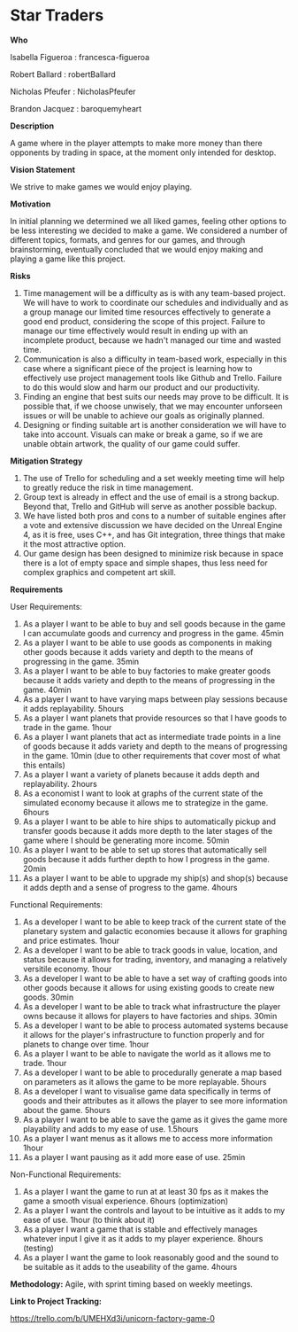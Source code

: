 # Star Traders

**Who**

Isabella Figueroa : francesca-figueroa

Robert Ballard : robertBallard

Nicholas Pfeufer : NicholasPfeufer

Brandon Jacquez : baroquemyheart

**Description**

   A game where in the player attempts to make more money than there opponents by trading in space, at the moment only intended for desktop.
   
**Vision Statement**

  We strive to make games we would enjoy playing.
  
**Motivation**
  
  In initial planning we determined we all liked games, feeling other options to be less interesting we decided to make a game. We considered a number of different topics, formats, and genres for our games, and through brainstorming, eventually concluded that we would enjoy making and playing a game like this project. 
  
**Risks**

  1. Time management will be a difficulty as is with any team-based project. We will have to work to coordinate our schedules and individually and as a group manage our limited time resources effectively to generate a good end product, considering the scope of this project. Failure to manage our time effectively would result in ending up with an incomplete product, because we hadn't managed our time and wasted time.
  2. Communication is also a difficulty in team-based work, especially in this case where a significant piece of the project is learning how to effectively use project management tools like Github and Trello. Failure to do this would slow and harm our product and our productivity.
  3. Finding an engine that best suits our needs may prove to be difficult. It is possible that, if we choose unwisely, that we may encounter unforseen issues or will be unable to achieve our goals as originally planned. 
  4. Designing or finding suitable art is another consideration we will have to take into account. Visuals can make or break a game, so if we are unable obtain artwork, the quality of our game could suffer. 
  

**Mitigation Strategy**

  1. The use of Trello for scheduling and a set weekly meeting time will help to greatly reduce the risk in time management. 
  2. Group text is already in effect and the use of email is a strong backup. Beyond that, Trello and GitHub will serve as another possible backup. 
  3. We have listed both pros and cons to a number of suitable engines after a vote and extensive discussion we have decided on the Unreal Engine 4, as it is free, uses C++, and has Git integration, three things that make it the most attractive option.
  4. Our game design has been designed to minimize risk because in space there is a lot of empty space and simple shapes, thus less need for complex graphics and competent art skill. 

**Requirements**


User Requirements: 

1. As a player I want to be able to buy and sell goods because in the game I can accumulate goods and currency and progress in the game. 45min
2. As a player I want to be able to use goods as components in making other goods because it adds variety and depth to the means of progressing in the game. 35min
3. As a player I want to be able to buy factories to make greater goods because it adds variety and depth to the means of progressing in the game. 40min
5. As a player I want to have varying maps between play sessions because it adds replayability. 5hours
5. As a player I want planets that provide resources so that I have goods to trade in the game. 1hour
6. As a player I want planets that act as intermediate trade points in a line of goods because it adds variety and depth to the means of progressing in the game. 10min (due to other requirements that cover most of what this entails)
7. As a player I want a variety of planets because it adds depth and replayability. 2hours
8. As a economist I want to look at graphs of the current state of the simulated economy because it allows me to strategize in the game. 6hours
9. As a player I want to be able to hire ships to automatically pickup and transfer goods because it adds more depth to the later stages of the game where I should be generating more income. 50min
10. As a player I want to be able to set up stores that automatically sell goods because it adds further depth to how I progress in the game. 20min
11. As a player I want to be able to upgrade my ship(s) and shop(s) because it adds depth and a sense of progress to the game. 4hours

Functional Requirements: 

1. As a developer I want to be able to keep track of the current state of the planetary system and galactic economies because it allows for graphing and price estimates. 1hour
2. As a developer I want to be able to track goods in value, location, and status because it allows for trading, inventory, and managing a relatively versitile economy. 1hour
3. As a developer I want to be able to have a set way of crafting goods into other goods because it allows for using existing goods to create new goods. 30min
4. As a developer I want to be able to track what infrastructure the player owns because it allows for players to have factories and ships. 30min
5. As a developer I want to be able to process automated systems because it allows for the player's infrastructure to function properly and for planets to change over time. 1hour
7. As a player I want to be able to navigate the world as it allows me to trade. 1hour
8. As a developer I want to be able to procedurally generate a map based on parameters as it allows the game to be more replayable. 5hours
9. As a developer I want to visualise game data specifically in terms of goods and their attributes as it allows the player to see more information about the game. 5hours 
10. As a player I want to be able to save the game as it gives the game more playability and adds to my ease of use. 1.5hours
11. As a player I want menus as it allows me to access more information 1hour
12. As a player I want pausing as it add more ease of use. 25min

Non-Functional Requirements: 

1. As a player I want the game to run at at least 30 fps as it makes the game a smooth visual experience. 6hours (optimization)
2. As a player I want the controls and layout to be intuitive as it adds to my ease of use. 1hour (to think about it)
3. As a player I want a game that is stable and effectively manages whatever input I give it as it adds to my player experience. 8hours (testing)
4. As a player I want the game to look reasonably good and the sound to be suitable as it adds to the useability of the game. 4hours

**Methodology:**
Agile, with sprint timing based on weekly meetings.


**Link to Project Tracking:**


https://trello.com/b/UMEHXd3i/unicorn-factory-game-0

